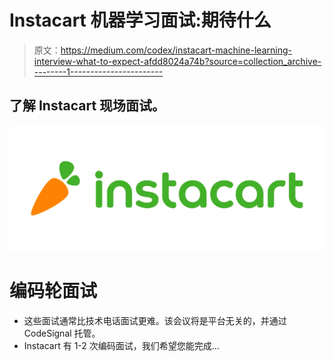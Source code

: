 # Instacart 机器学习面试:期待什么

> 原文：<https://medium.com/codex/instacart-machine-learning-interview-what-to-expect-afdd8024a74b?source=collection_archive---------1----------------------->

## 了解 Instacart 现场面试。

![](img/5c32b1ea14060def94526002f2fa2c37.png)

# 编码轮面试

*   这些面试通常比技术电话面试更难。该会议将是平台无关的，并通过 CodeSignal 托管。
*   Instacart 有 1-2 次编码面试，我们希望您能完成…